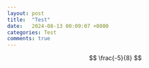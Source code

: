 ```yaml
---
layout: post
title:  "Test"
date:   2024-08-13 00:09:07 +0800
categories: Test
comments: true
---
```


$$
\frac{-5}{8}
$$
